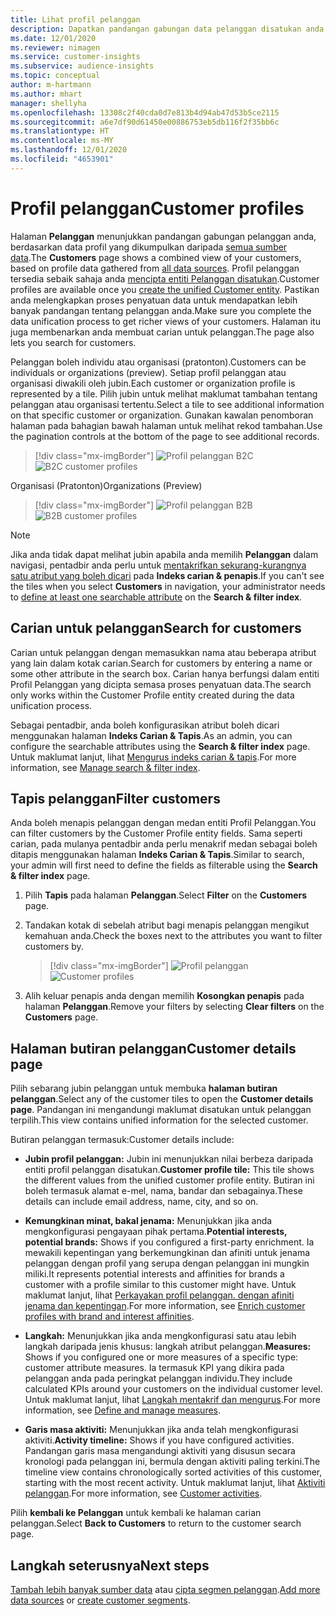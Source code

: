 ```yaml
---
title: Lihat profil pelanggan
description: Dapatkan pandangan gabungan data pelanggan disatukan anda.
ms.date: 12/01/2020
ms.reviewer: nimagen
ms.service: customer-insights
ms.subservice: audience-insights
ms.topic: conceptual
author: m-hartmann
ms.author: mhart
manager: shellyha
ms.openlocfilehash: 13308c2f40cda0d7e813b4d94ab47d53b5ce2115
ms.sourcegitcommit: a6e7df90d61450e00886753eb5db116f2f35bb6c
ms.translationtype: HT
ms.contentlocale: ms-MY
ms.lasthandoff: 12/01/2020
ms.locfileid: "4653901"
---
```

# <a name="customer-profiles"></a><span data-ttu-id="71600-103">Profil pelanggan</span><span class="sxs-lookup"><span data-stu-id="71600-103">Customer profiles</span></span>

<span data-ttu-id="71600-104">Halaman **Pelanggan** menunjukkan pandangan gabungan pelanggan anda, berdasarkan data profil yang dikumpulkan daripada [semua sumber data](data-sources.md).</span><span class="sxs-lookup"><span data-stu-id="71600-104">The **Customers** page shows a combined view of your customers, based on profile data gathered from [all data sources](data-sources.md).</span></span> <span data-ttu-id="71600-105">Profil pelanggan tersedia sebaik sahaja anda [mencipta entiti Pelanggan disatukan](data-unification.md).</span><span class="sxs-lookup"><span data-stu-id="71600-105">Customer profiles are available once you [create the unified Customer entity](data-unification.md).</span></span> <span data-ttu-id="71600-106">Pastikan anda melengkapkan proses penyatuan data untuk mendapatkan lebih banyak pandangan tentang pelanggan anda.</span><span class="sxs-lookup"><span data-stu-id="71600-106">Make sure you complete the data unification process to get richer views of your customers.</span></span> <span data-ttu-id="71600-107">Halaman itu juga membenarkan anda membuat carian untuk pelanggan.</span><span class="sxs-lookup"><span data-stu-id="71600-107">The page also lets you search for customers.</span></span>

<span data-ttu-id="71600-108">Pelanggan boleh individu atau organisasi (pratonton).</span><span class="sxs-lookup"><span data-stu-id="71600-108">Customers can be individuals or organizations (preview).</span></span> <span data-ttu-id="71600-109">Setiap profil pelanggan atau organisasi diwakili oleh jubin.</span><span class="sxs-lookup"><span data-stu-id="71600-109">Each customer or organization profile is represented by a tile.</span></span> <span data-ttu-id="71600-110">Pilih jubin untuk melihat maklumat tambahan tentang pelanggan atau organisasi tertentu.</span><span class="sxs-lookup"><span data-stu-id="71600-110">Select a tile to see additional information on that specific customer or organization.</span></span> <span data-ttu-id="71600-111">Gunakan kawalan penomboran halaman pada bahagian bawah halaman untuk melihat rekod tambahan.</span><span class="sxs-lookup"><span data-stu-id="71600-111">Use the pagination controls at the bottom of the page to see additional records.</span></span>

> [!div class="mx-imgBorder"] 
> <span data-ttu-id="71600-112">![Profil pelanggan B2C](media/profiles-customers.png "Profil pelanggan B2C")</span><span class="sxs-lookup"><span data-stu-id="71600-112">![B2C customer profiles](media/profiles-customers.png "B2C customer profiles")</span></span>

<span data-ttu-id="71600-113">Organisasi (Pratonton)</span><span class="sxs-lookup"><span data-stu-id="71600-113">Organizations (Preview)</span></span>
> [!div class="mx-imgBorder"] 
> <span data-ttu-id="71600-114">![Profil pelanggan B2B](media/profile-customers-b2b.png "Profil pelanggan B2B")</span><span class="sxs-lookup"><span data-stu-id="71600-114">![B2B customer profiles](media/profile-customers-b2b.png "B2B customer profiles")</span></span>

> [!NOTE]
> <span data-ttu-id="71600-115">Jika anda tidak dapat melihat jubin apabila anda memilih **Pelanggan** dalam navigasi, pentadbir anda perlu untuk [mentakrifkan sekurang-kurangnya satu atribut yang boleh dicari](search-filter-index.md) pada **Indeks carian & penapis**.</span><span class="sxs-lookup"><span data-stu-id="71600-115">If you can't see the tiles when you select **Customers** in navigation, your administrator needs to [define at least one searchable attribute](search-filter-index.md) on the **Search & filter index**.</span></span>

## <a name="search-for-customers"></a><span data-ttu-id="71600-116">Carian untuk pelanggan</span><span class="sxs-lookup"><span data-stu-id="71600-116">Search for customers</span></span>

<span data-ttu-id="71600-117">Carian untuk pelanggan dengan memasukkan nama atau beberapa atribut yang lain dalam kotak carian.</span><span class="sxs-lookup"><span data-stu-id="71600-117">Search for customers by entering a name or some other attribute in the search box.</span></span> <span data-ttu-id="71600-118">Carian hanya berfungsi dalam entiti Profil Pelanggan yang dicipta semasa proses penyatuan data.</span><span class="sxs-lookup"><span data-stu-id="71600-118">The search only works within the Customer Profile entity created during the data unification process.</span></span>

<span data-ttu-id="71600-119">Sebagai pentadbir, anda boleh konfigurasikan atribut boleh dicari menggunakan halaman **Indeks Carian & Tapis**.</span><span class="sxs-lookup"><span data-stu-id="71600-119">As an admin, you can configure the searchable attributes using the **Search & filter index** page.</span></span> <span data-ttu-id="71600-120">Untuk maklumat lanjut, lihat [Mengurus indeks carian & tapis](search-filter-index.md).</span><span class="sxs-lookup"><span data-stu-id="71600-120">For more information, see [Manage search & filter index](search-filter-index.md).</span></span>

## <a name="filter-customers"></a><span data-ttu-id="71600-121">Tapis pelanggan</span><span class="sxs-lookup"><span data-stu-id="71600-121">Filter customers</span></span>

<span data-ttu-id="71600-122">Anda boleh menapis pelanggan dengan medan entiti Profil Pelanggan.</span><span class="sxs-lookup"><span data-stu-id="71600-122">You can filter customers by the Customer Profile entity fields.</span></span> <span data-ttu-id="71600-123">Sama seperti carian, pada mulanya pentadbir anda perlu menakrif medan sebagai boleh ditapis menggunakan halaman **Indeks Carian & Tapis**.</span><span class="sxs-lookup"><span data-stu-id="71600-123">Similar to search, your admin will first need to define the fields as filterable using the **Search & filter index** page.</span></span>

1. <span data-ttu-id="71600-124">Pilih **Tapis** pada halaman **Pelanggan**.</span><span class="sxs-lookup"><span data-stu-id="71600-124">Select **Filter** on the **Customers** page.</span></span>

2. <span data-ttu-id="71600-125">Tandakan kotak di sebelah atribut bagi menapis pelanggan mengikut kemahuan anda.</span><span class="sxs-lookup"><span data-stu-id="71600-125">Check the boxes next to the attributes you want to filter customers by.</span></span>

   > [!div class="mx-imgBorder"] 
   > <span data-ttu-id="71600-126">![Profil pelanggan](media/profiles-customers3.png "Profil pelanggan")</span><span class="sxs-lookup"><span data-stu-id="71600-126">![Customer profiles](media/profiles-customers3.png "Customer profiles")</span></span>

3. <span data-ttu-id="71600-127">Alih keluar penapis anda dengan memilih **Kosongkan penapis** pada halaman **Pelanggan**.</span><span class="sxs-lookup"><span data-stu-id="71600-127">Remove your filters by selecting **Clear filters** on the **Customers** page.</span></span>

##  <a name="customer-details-page"></a><span data-ttu-id="71600-128">Halaman butiran pelanggan</span><span class="sxs-lookup"><span data-stu-id="71600-128">Customer details page</span></span>

<span data-ttu-id="71600-129">Pilih sebarang jubin pelanggan untuk membuka **halaman butiran pelanggan**.</span><span class="sxs-lookup"><span data-stu-id="71600-129">Select any of the customer tiles to open the **Customer details page**.</span></span> <span data-ttu-id="71600-130">Pandangan ini mengandungi maklumat disatukan untuk pelanggan terpilih.</span><span class="sxs-lookup"><span data-stu-id="71600-130">This view contains unified information for the selected customer.</span></span>

<span data-ttu-id="71600-131">Butiran pelanggan termasuk:</span><span class="sxs-lookup"><span data-stu-id="71600-131">Customer details include:</span></span>

-   <span data-ttu-id="71600-132">**Jubin profil pelanggan:** Jubin ini menunjukkan nilai berbeza daripada entiti profil pelanggan disatukan.</span><span class="sxs-lookup"><span data-stu-id="71600-132">**Customer profile tile:** This tile shows the different values from the unified customer profile entity.</span></span> <span data-ttu-id="71600-133">Butiran ini boleh termasuk alamat e-mel, nama, bandar dan sebagainya.</span><span class="sxs-lookup"><span data-stu-id="71600-133">These details can include email address, name, city, and so on.</span></span> 

-   <span data-ttu-id="71600-134">**Kemungkinan minat, bakal jenama:** Menunjukkan jika anda mengkonfigurasi pengayaan pihak pertama.</span><span class="sxs-lookup"><span data-stu-id="71600-134">**Potential interests, potential brands:** Shows if you configured a first-party enrichment.</span></span> <span data-ttu-id="71600-135">Ia mewakili kepentingan yang berkemungkinan dan afiniti untuk jenama pelanggan dengan profil yang serupa dengan pelanggan ini mungkin miliki.</span><span class="sxs-lookup"><span data-stu-id="71600-135">It represents potential interests and affinities for brands a customer with a profile similar to this customer might have.</span></span> <span data-ttu-id="71600-136">Untuk maklumat lanjut, lihat [Perkayakan profil pelanggan. dengan afiniti jenama dan kepentingan](enrichment-microsoft-graph.md).</span><span class="sxs-lookup"><span data-stu-id="71600-136">For more information, see [Enrich customer profiles with brand and interest affinities](enrichment-microsoft-graph.md).</span></span>

-   <span data-ttu-id="71600-137">**Langkah:** Menunjukkan jika anda mengkonfigurasi satu atau lebih langkah daripada jenis khusus: langkah atribut pelanggan.</span><span class="sxs-lookup"><span data-stu-id="71600-137">**Measures:** Shows if you configured one or more measures of a specific type: customer attribute measures.</span></span> <span data-ttu-id="71600-138">Ia termasuk KPI yang dikira pada pelanggan anda pada peringkat pelanggan individu.</span><span class="sxs-lookup"><span data-stu-id="71600-138">They include calculated KPIs around your customers on the individual customer level.</span></span> <span data-ttu-id="71600-139">Untuk maklumat lanjut, lihat [Langkah mentakrif dan mengurus](measures.md).</span><span class="sxs-lookup"><span data-stu-id="71600-139">For more information, see [Define and manage measures](measures.md).</span></span>

-   <span data-ttu-id="71600-140">**Garis masa aktiviti:** Menunjukkan jika anda telah mengkonfigurasi aktiviti.</span><span class="sxs-lookup"><span data-stu-id="71600-140">**Activity timeline:** Shows if you have configured activities.</span></span> <span data-ttu-id="71600-141">Pandangan garis masa mengandungi aktiviti yang disusun secara kronologi pada pelanggan ini, bermula dengan aktiviti paling terkini.</span><span class="sxs-lookup"><span data-stu-id="71600-141">The timeline view contains chronologically sorted activities of this customer, starting with the most recent activity.</span></span> <span data-ttu-id="71600-142">Untuk maklumat lanjut, lihat [Aktiviti pelanggan](activities.md).</span><span class="sxs-lookup"><span data-stu-id="71600-142">For more information, see [Customer activities](activities.md).</span></span>

<span data-ttu-id="71600-143">Pilih **kembali ke Pelanggan** untuk kembali ke halaman carian pelanggan.</span><span class="sxs-lookup"><span data-stu-id="71600-143">Select **Back to Customers** to return to the customer search page.</span></span>

## <a name="next-steps"></a><span data-ttu-id="71600-144">Langkah seterusnya</span><span class="sxs-lookup"><span data-stu-id="71600-144">Next steps</span></span>

<span data-ttu-id="71600-145">[Tambah lebih banyak sumber data](data-sources.md) atau [cipta segmen pelanggan](segments.md).</span><span class="sxs-lookup"><span data-stu-id="71600-145">[Add more data sources](data-sources.md) or [create customer segments](segments.md).</span></span>
